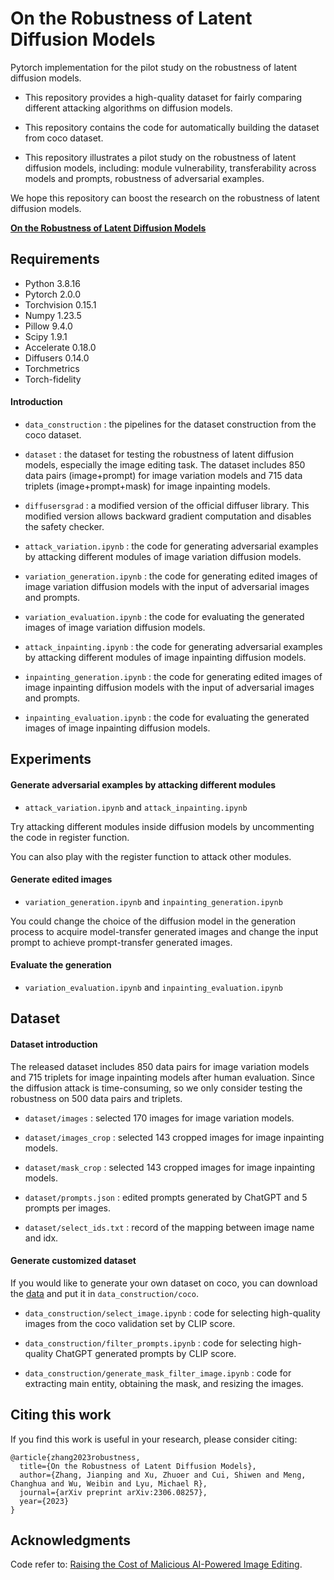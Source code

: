 # On the Robustness of Latent Diffusion Models
Pytorch implementation for the pilot study on the robustness of latent diffusion models.

- This repository provides a high-quality dataset for fairly comparing different attacking algorithms on diffusion models.

- This repository contains the code for automatically building the dataset from coco dataset.

- This repository illustrates a pilot study on the robustness of latent diffusion models, including: module vulnerability, transferability across models and prompts, robustness of adversarial examples.

We hope this repository can boost the research on the robustness of latent diffusion models.

**[On the Robustness of Latent Diffusion Models](https://arxiv.org/pdf/2306.08257.pdf)**

## Requirements

- Python 3.8.16
- Pytorch 2.0.0
- Torchvision 0.15.1
- Numpy 1.23.5
- Pillow 9.4.0
- Scipy 1.9.1
- Accelerate 0.18.0
- Diffusers 0.14.0
- Torchmetrics
- Torch-fidelity


#### Introduction


- `data_construction` : the pipelines for the dataset construction from the coco dataset.

- `dataset` : the dataset for testing the robustness of latent diffusion models, especially the image editing task. The dataset includes 850 data pairs (image+prompt) for image variation models and 715 data triplets (image+prompt+mask) for image inpainting models.

- `diffusersgrad` : a modified version of the official diffuser library. This modified version allows backward gradient computation and disables the safety checker.

- `attack_variation.ipynb` : the code for generating adversarial examples by attacking different modules of image variation diffusion models.

- `variation_generation.ipynb` : the code for generating edited images of image variation diffusion models with the input of adversarial images and prompts.

- `variation_evaluation.ipynb` : the code for evaluating the generated images of image variation diffusion models.

- `attack_inpainting.ipynb` : the code for generating adversarial examples by attacking different modules of image inpainting diffusion models.

- `inpainting_generation.ipynb` : the code for generating edited images of image inpainting diffusion models with the input of adversarial images and prompts.

- `inpainting_evaluation.ipynb` : the code for evaluating the generated images of image inpainting diffusion models.


## Experiments


#### Generate adversarial examples by attacking different modules

- `attack_variation.ipynb` and `attack_inpainting.ipynb`

Try attacking different modules inside diffusion models by uncommenting the code in register function. 

You can also play with the register function to attack other modules.


#### Generate edited images

- `variation_generation.ipynb` and `inpainting_generation.ipynb`

You could change the choice of the diffusion model in the generation process to acquire model-transfer generated images and change the input prompt to achieve prompt-transfer generated images.


#### Evaluate the generation

- `variation_evaluation.ipynb` and `inpainting_evaluation.ipynb`


## Dataset

#### Dataset introduction

The released dataset includes 850 data pairs for image variation models and 715 triplets for image inpainting models after human evaluation. Since the diffusion attack is time-consuming, so we only consider testing the robustness on 500 data pairs and triplets.

- `dataset/images` : selected 170 images for image variation models.

- `dataset/images_crop` : selected 143 cropped images for image inpainting models.

- `dataset/mask_crop` : selected 143 cropped images for image inpainting models.

- `dataset/prompts.json` : edited prompts generated by ChatGPT and 5 prompts per images.

- `dataset/select_ids.txt` : record of the mapping between image name and idx. 


#### Generate customized dataset

If you would like to generate your own dataset on coco, you can download the [data](http://images.cocodataset.org/zips/val2017.zip) and put it in `data_construction/coco`.

- `data_construction/select_image.ipynb` : code for selecting high-quality images from the coco validation set by CLIP score.

- `data_construction/filter_prompts.ipynb` : code for selecting high-quality ChatGPT generated prompts by CLIP score.

- `data_construction/generate_mask_filter_image.ipynb` : code for extracting main entity, obtaining the mask, and resizing the images.



## Citing this work

If you find this work is useful in your research, please consider citing:

```
@article{zhang2023robustness,
  title={On the Robustness of Latent Diffusion Models},
  author={Zhang, Jianping and Xu, Zhuoer and Cui, Shiwen and Meng, Changhua and Wu, Weibin and Lyu, Michael R},
  journal={arXiv preprint arXiv:2306.08257},
  year={2023}
}
```

## Acknowledgments

Code refer to: [Raising the Cost of Malicious AI-Powered Image Editing](https://github.com/MadryLab/photoguard).
